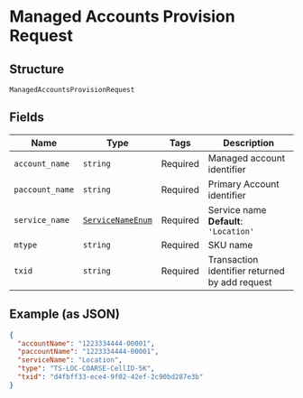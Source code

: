 
# Managed Accounts Provision Request

## Structure

`ManagedAccountsProvisionRequest`

## Fields

| Name | Type | Tags | Description |
|  --- | --- | --- | --- |
| `account_name` | `string` | Required | Managed account identifier |
| `paccount_name` | `string` | Required | Primary Account identifier |
| `service_name` | [`ServiceNameEnum`](../../doc/models/service-name-enum.md) | Required | Service name<br>**Default**: `'Location'` |
| `mtype` | `string` | Required | SKU name |
| `txid` | `string` | Required | Transaction identifier returned by add request |

## Example (as JSON)

```json
{
  "accountName": "1223334444-00001",
  "paccountName": "1223334444-00001",
  "serviceName": "Location",
  "type": "TS-LOC-COARSE-CellID-5K",
  "txid": "d4fbff33-ece4-9f02-42ef-2c90bd287e3b"
}
```

